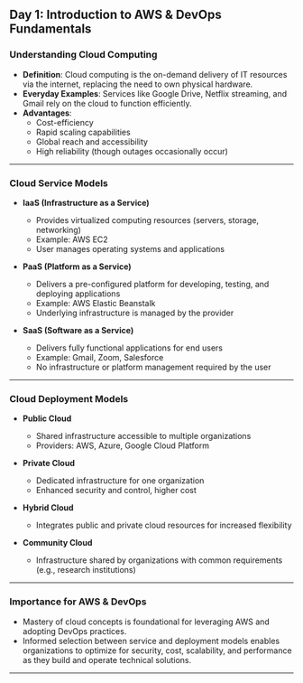 ## Day 1: Introduction to AWS & DevOps Fundamentals

### Understanding Cloud Computing

- **Definition**: Cloud computing is the on-demand delivery of IT resources via the internet, replacing the need to own physical hardware.
- **Everyday Examples**: Services like Google Drive, Netflix streaming, and Gmail rely on the cloud to function efficiently.
- **Advantages**:  
  - Cost-efficiency  
  - Rapid scaling capabilities  
  - Global reach and accessibility  
  - High reliability (though outages occasionally occur)

---

### Cloud Service Models

- **IaaS (Infrastructure as a Service)**
  - Provides virtualized computing resources (servers, storage, networking)
  - Example: AWS EC2
  - User manages operating systems and applications

- **PaaS (Platform as a Service)**
  - Delivers a pre-configured platform for developing, testing, and deploying applications
  - Example: AWS Elastic Beanstalk
  - Underlying infrastructure is managed by the provider

- **SaaS (Software as a Service)**
  - Delivers fully functional applications for end users
  - Example: Gmail, Zoom, Salesforce
  - No infrastructure or platform management required by the user

---

### Cloud Deployment Models

- **Public Cloud**
  - Shared infrastructure accessible to multiple organizations
  - Providers: AWS, Azure, Google Cloud Platform

- **Private Cloud**
  - Dedicated infrastructure for one organization
  - Enhanced security and control, higher cost

- **Hybrid Cloud**
  - Integrates public and private cloud resources for increased flexibility

- **Community Cloud**
  - Infrastructure shared by organizations with common requirements (e.g., research institutions)

---

### Importance for AWS & DevOps

- Mastery of cloud concepts is foundational for leveraging AWS and adopting DevOps practices.
- Informed selection between service and deployment models enables organizations to optimize for security, cost, scalability, and performance as they build and operate technical solutions.

---
